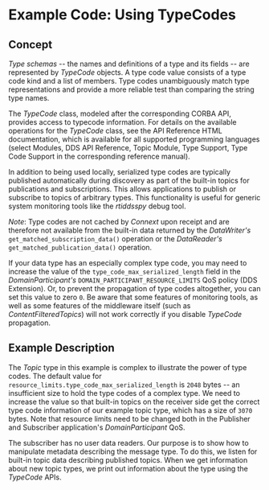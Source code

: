 # Example Code: Using TypeCodes

## Concept
*Type schemas* -- the names and definitions of a type and its fields -- are
represented by *TypeCode* objects. A type code value consists of a type code
kind and a list of members. Type codes unambiguously match type representations
and provide a more reliable test than comparing the string type names.

The *TypeCode* class, modeled after the corresponding CORBA API, provides access
to typecode information. For details on the available operations for the
*TypeCode* class, see the API Reference HTML documentation, which is available
for all supported programming languages (select Modules, DDS API Reference,
Topic Module, Type Support, Type Code Support in the corresponding reference
manual).

In addition to being used locally, serialized type codes are typically published
automatically during discovery as part of the built-in topics for publications
and subscriptions. This allows applications to publish or subscribe to topics of
arbitrary types. This functionality is useful for generic system monitoring
tools like the *rtiddsspy* debug tool.

*Note*: Type codes are not cached by *Connext* upon receipt and are therefore
not available from the built-in data returned by the *DataWriter's*
`get_matched_subscription_data()` operation or the *DataReader's*
`get_matched_publication_data()` operation.

If your data type has an especially complex type code, you may need to increase
the value of the `type_code_max_serialized_length` field in the
*DomainParticipant's* `DOMAIN_PARTICIPANT_RESOURCE_LIMITS` QoS policy
(DDS Extension). Or, to prevent the propagation of type codes altogether, you
can set this value to zero `0`. Be aware that some features of monitoring tools,
as well as some features of the middleware itself
(such as *ContentFilteredTopics*) will not work correctly if you disable
*TypeCode* propagation.

## Example Description
The *Topic* type in this example is complex to illustrate the power of type
codes. The default value for `resource_limits.type_code_max_serialized_length`
is `2048` bytes -- an insufficient size to hold the type codes of a complex
type. We need to increase the value so that built-in topics on the receiver side
get the correct type code information of our example topic type, which has a
size of `3070` bytes. Note that resource limits need to be changed both in the
Publisher and Subscriber application's *DomainParticipant* QoS.

The subscriber has no user data readers. Our purpose is to show how to
manipulate metadata describing the message type. To do this, we listen for
built-in topic data describing published topics. When we get information about
new topic types, we print out information about the type using the *TypeCode*
APIs.
